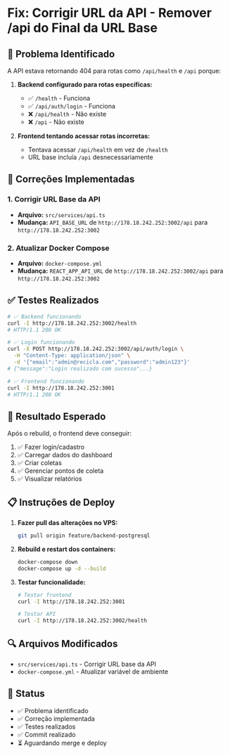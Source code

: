 # Fix: Corrigir URL da API - Remover /api do Final da URL Base

## 🐛 Problema Identificado

A API estava retornando 404 para rotas como `/api/health` e `/api` porque:

1. **Backend configurado para rotas específicas:**
   - ✅ `/health` - Funciona
   - ✅ `/api/auth/login` - Funciona  
   - ❌ `/api/health` - Não existe
   - ❌ `/api` - Não existe

2. **Frontend tentando acessar rotas incorretas:**
   - Tentava acessar `/api/health` em vez de `/health`
   - URL base incluía `/api` desnecessariamente

## 🔧 Correções Implementadas

### 1. Corrigir URL Base da API
- **Arquivo:** `src/services/api.ts`
- **Mudança:** `API_BASE_URL` de `http://178.18.242.252:3002/api` para `http://178.18.242.252:3002`

### 2. Atualizar Docker Compose
- **Arquivo:** `docker-compose.yml`
- **Mudança:** `REACT_APP_API_URL` de `http://178.18.242.252:3002/api` para `http://178.18.242.252:3002`

## ✅ Testes Realizados

```bash
# ✅ Backend funcionando
curl -I http://178.18.242.252:3002/health
# HTTP/1.1 200 OK

# ✅ Login funcionando
curl -X POST http://178.18.242.252:3002/api/auth/login \
  -H "Content-Type: application/json" \
  -d '{"email":"admin@recicla.com","password":"admin123"}'
# {"message":"Login realizado com sucesso"...}

# ✅ Frontend funcionando
curl -I http://178.18.242.252:3001
# HTTP/1.1 200 OK
```

## 🎯 Resultado Esperado

Após o rebuild, o frontend deve conseguir:
1. ✅ Fazer login/cadastro
2. ✅ Carregar dados do dashboard
3. ✅ Criar coletas
4. ✅ Gerenciar pontos de coleta
5. ✅ Visualizar relatórios

## 📋 Instruções de Deploy

1. **Fazer pull das alterações no VPS:**
   ```bash
   git pull origin feature/backend-postgresql
   ```

2. **Rebuild e restart dos containers:**
   ```bash
   docker-compose down
   docker-compose up -d --build
   ```

3. **Testar funcionalidade:**
   ```bash
   # Testar frontend
   curl -I http://178.18.242.252:3001
   
   # Testar API
   curl -I http://178.18.242.252:3002/health
   ```

## 🔍 Arquivos Modificados

- `src/services/api.ts` - Corrigir URL base da API
- `docker-compose.yml` - Atualizar variável de ambiente

## 🚀 Status

- ✅ Problema identificado
- ✅ Correção implementada
- ✅ Testes realizados
- ✅ Commit realizado
- ⏳ Aguardando merge e deploy
